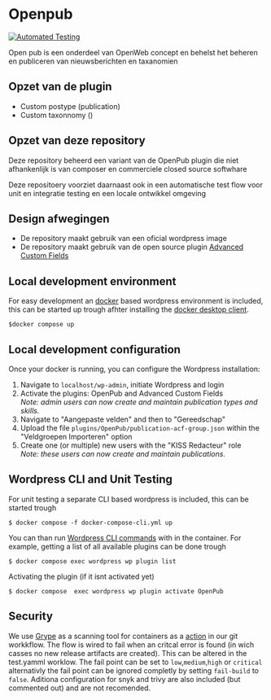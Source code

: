 # Openpub

[![Automated Testing](https://github.com/Klantinteractie-Servicesysteem/Openpub/actions/workflows/tests.yml/badge.svg)](https://github.com/Klantinteractie-Servicesysteem/Openpub/actions/workflows/tests.yml)

Open pub is een onderdeel van OpenWeb concept en behelst het beheren en publiceren van nieuwsberichten en taxanomien

## Opzet van de plugin

-   Custom postype (publication)
-   Custom taxonnomy ()

## Opzet van deze repository

Deze repository beheerd een variant van de OpenPub plugin die niet afhankenlijk is van composer en commerciele closed source softwhare

Deze repositoery voorziet daarnaast ook in een automatische test flow voor unit en integratie testing en een locale ontwikkel omgeving

## Design afwegingen

-   De repository maakt gebruik van een oficial wordpress image
-   De repository maakt gebruik van de open source plugin [Advanced Custom Fields](https://github.com/AdvancedCustomFields)

## Local development environment

For easy development an [docker](https://www.docker.com/) based wordpress environment is included, this can be started up trough afhter installing the [docker desktop client](https://docs.docker.com/desktop/).

```CLI
$docker compose up
```

## Local development configuration

Once your docker is running, you can configure the Wordpress installation:

1. Navigate to `localhost/wp-admin`, initiate Wordpress and login
2. Activate the plugins: OpenPub and Advanced Custom Fields  
   _Note: admin users can now create and maintain publication types and skills._
3. Navigate to "Aangepaste velden" and then to "Gereedschap"
4. Upload the file `plugins/OpenPub/publication-acf-group.json` within the "Veldgroepen Importeren" option
5. Create one (or multiple) new users with the "KISS Redacteur" role  
   _Note: these users can now create and maintain publications._

## Wordpress CLI and Unit Testing

For unit testing a separate CLI based wordpress is included, this can be started trough

```CLI
$ docker compose -f docker-compose-cli.yml up
```

You can than run [Wordpress CLI commands](https://developer.wordpress.org/cli/commands/) with in the container. For example, getting a list of all available plugins can be done trough

```CLI
$ docker compose exec wordpress wp plugin list
```

Activating the plugin (if  it isnt activated yet)

```CLI
$ docker compose  exec wordpress wp plugin activate OpenPub
```

## Security
We use [Grype](https://github.com/anchore/grype) as a scanning tool for containers as a [action](https://github.com/marketplace/actions/anchore-container-scan) in our git workkflow. The flow is wired to fail when an critcal error is found (in wich casses no new release artifacts are created). This can be altered in the test.yamml worklow.  The fail point can be set to `low`,`medium`,`high` or `critical` alternativly the fail point can be ignored completly by setting `fail-build` to `false`. Aditiona configuration for snyk and trivy are also  included (but commented out) and are not recomended.